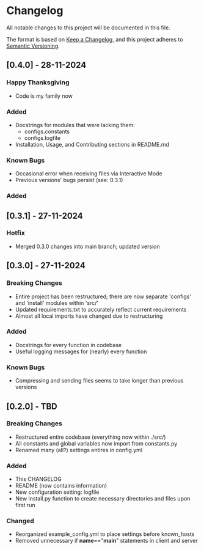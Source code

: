 # Changelog

All notable changes to this project will be documented in this file.

The format is based on [Keep a Changelog](https://keepachangelog.com/en/1.1.0/),
and this project adheres to [Semantic Versioning](https://semver.org/spec/v2.0.0.html).

## [0.4.0] - 28-11-2024

### Happy Thanksgiving

- Code is my family now

### Added

- Docstrings for modules that were lacking them:
  - configs.constants
  - configs.logfile
- Installation, Usage, and Contributing sections in README.md

### Known Bugs

- Occasional error when receiving files via Interactive Mode
- Previous versions' bugs persist (see: 0.3.1)

### Added

## [0.3.1] - 27-11-2024

### Hotfix

- Merged 0.3.0 changes into main branch; updated version

## [0.3.0] - 27-11-2024

### Breaking Changes

- Entire project has been restructured; there are now separate 'configs' and 'install' modules within 'src/'
- Updated requirements.txt to accurately reflect current requirements
- Almost all local imports have changed due to restructuring

### Added

- Docstrings for every function in codebase
- Useful logging messages for (nearly) every function

### Known Bugs

- Compressing and sending files seems to take longer than previous versions

## [0.2.0] - TBD

### Breaking Changes

- Restructured entire codebase (everything now within ./src/)
- All constants and global variables now import from constants.py
- Renamed many (all?) settings entires in config.yml

### Added

- This CHANGELOG
- README (now contains information)
- New configuration setting: logfile
- New install.py function to create necessary directories and files upon first run

### Changed

- Reorganized example_config.yml to place settings before known_hosts
- Removed unnecessary if __name__=="__main__" statements in client and server
